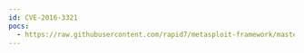 ```yaml
---
id: CVE-2016-3321
pocs:
  - https://raw.githubusercontent.com/rapid7/metasploit-framework/master/modules/auxiliary/gather/ie_sandbox_findfiles.rb
---
```

